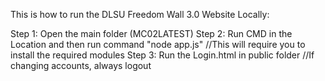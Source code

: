 This is how to run the DLSU Freedom Wall 3.0 Website Locally:

Step 1: Open the main folder (MC02LATEST)
Step 2: Run CMD in the Location and then run command "node app.js" 
//This will require you to install the required modules
Step 3: Run the Login.html in public folder
//If changing accounts, always logout